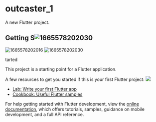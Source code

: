 # outcaster_1

A new Flutter project.

## Getting S![1665578202030](https://user-images.githubusercontent.com/113710907/195345297-f4754f58-1dbd-408d-9118-3046bfbe8ca3.jpg)
![1665578202016](https://user-images.githubusercontent.com/113710907/195345504-b053031c-4d28-4ced-ba2b-bdf82cff1171.jpg)
![1665578202030](https://user-images.githubusercontent.com/113710907/195345540-9316dfb7-2d42-46af-922b-2c670360eea5.jpg)

tarted

This project is a starting point for a Flutter application.

A few resources to get you started if this is your first Flutter project:
![](C:/Users/bhumit/AppData/Local/Temp/1665578202030.jpg)

- [Lab: Write your first Flutter app](https://docs.flutter.dev/get-started/codelab)
- [Cookbook: Useful Flutter samples](https://docs.flutter.dev/cookbook)

For help getting started with Flutter development, view the
[online documentation](https://docs.flutter.dev/), which offers tutorials,
samples, guidance on mobile development, and a full API reference.
